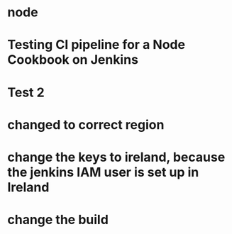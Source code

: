 # node

# Testing CI pipeline for a Node Cookbook on Jenkins
# Test 2
# changed to correct region
# change the keys to ireland, because the jenkins IAM user is set up in Ireland
# change the build
